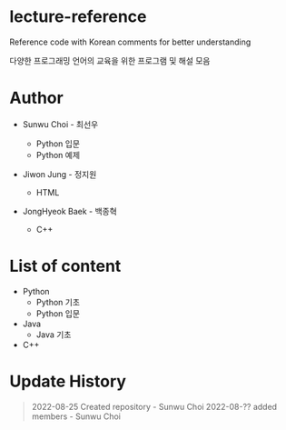 # lecture-reference
Reference code with Korean comments for better understanding

다양한 프로그래밍 언어의 교육을 위한 프로그램 및 해설 모음

# Author
* Sunwu Choi - 최선우
  * Python 입문
  * Python 예제
* Jiwon Jung - 정지원
  * HTML

* JongHyeok Baek - 백종혁
  * C++

# List of content 
* Python
  * Python 기초
  * Python 입문
* Java
  * Java 기초
* C++

# Update History
>2022-08-25 Created repository - Sunwu Choi
2022-08-?? added members - Sunwu Choi
